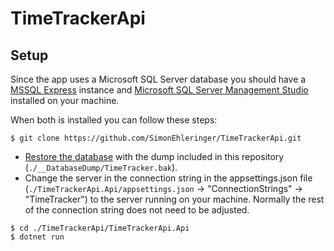 # TimeTrackerApi

## Setup

Since the app uses a Microsoft SQL Server database you should have a [MSSQL Express](https://www.microsoft.com/en-us/sql-server/sql-server-downloads) instance and [Microsoft SQL Server Management Studio](https://docs.microsoft.com/en-us/sql/ssms/download-sql-server-management-studio-ssms?view=sql-server-ver15) installed on your machine.

When both is installed you can follow these steps:

```
$ git clone https://github.com/SimonEhleringer/TimeTrackerApi.git
```
- [Restore the database](https://docs.microsoft.com/en-us/sql/relational-databases/backup-restore/restore-a-database-backup-using-ssms?view=sql-server-ver15) with the dump included in this repository (`./__DatabaseDump/TimeTracker.bak`).
- Change the server in the connection string in the appsettings.json file (`./TimeTrackerApi.Api/appsettings.json` -> "ConnectionStrings" -> "TimeTracker") to the server running on your machine. Normally the rest of the connection string does not need to be adjusted.
```
$ cd ./TimeTrackerApi/TimeTrackerApi.Api
$ dotnet run
```
